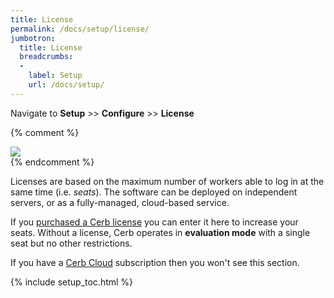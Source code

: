 ```yaml
---
title: License
permalink: /docs/setup/license/
jumbotron:
  title: License
  breadcrumbs:
  - 
    label: Setup
    url: /docs/setup/
---
```


Navigate to **Setup** >> **Configure** >> **License**

{% comment %}
<div class="cerb-screenshot">
<img src="/assets/images/docs/setup/license.png" class="screenshot">
</div>
{% endcomment %}

Licenses are based on the maximum number of workers able to log in at the same time (i.e. _seats_). The software can be deployed on independent servers, or as a fully-managed, cloud-based service.

If you [purchased a Cerb license](/pricing/license) you can enter it here to increase your seats.  Without a license, Cerb operates in **evaluation mode** with a single seat but no other restrictions.

If you have a [Cerb Cloud](/cloud/) subscription then you won't see this section.

{% include setup_toc.html %}